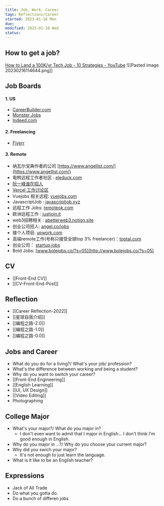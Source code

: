 ```yaml
---
title: Job, Work, Career
tags: Reflections/Career    
started: 2023-01-16 Mon
due: 
modified: 2023-01-18 Wed
status: 
---
```

## How to get a job?
[How to Land a 100K/yr Tech Job - 10 Strategies - YouTube](https://www.youtube.com/watch?v=Xg9ihH15Uto&list=RDCMUCsBjURrPoezykLs9EqgamOA&index=34)
![[Pasted image 20230216114644.png]]
## Job Boards
#### 1. US
- [CareerBuilder.com](https://www.careerbuilder.com/job/J2S65J6B9TD8ZSTSLFJ)
- [Monster Jobs](https://www.monster.com/jobs/search?q=front-end+developer&where=Remote&page=2&so=m.h.s)
- [Indeed.com](https://www.indeed.com/jobs?q=front+end+developer+junior&l=Remote&from=searchOnHP&vjk=1eb106aadea21178)
#### 2. Freelancing
- [Fiverr](https://www.fiverr.com/?source=top_nav)
#### 3. Remote
- 纳瓦尔宝典作者的公司 [https://www.angellist.com/](https://www.angellist.com/)
- 电鸭远程工作者社区 : [eleduck.com](https://eleduck.com/)
- [阮一峰谁在招人](https://github.com/ruanyf/weekly/issues/2960)
- [Vercel 工作讨论区](https://github.com/vercel/next.js/discussions/44541)
- Vuejobs 相关远程: [vuejobs.com](http://vuejobs.com/)
- JavascriptJob : [javascriptjob.xyz](https://javascriptjob.xyz/)
- 远程工作 Jobs: [remoteok.com](http://remoteok.com/)
- 欧洲远程工作 : [justjoin.it](http://justjoin.it/)
- web3招聘相关 : [abetterweb3.notion.site](https://abetterweb3.notion.site/)
- 创业公司招人: [angel.co/jobs](http://angel.co/jobs)
- 接个人项目: [upwork.com](http://upwork.com/)
- 高端remote工作(号称只接受全球top 3% freelancer)：[toptal.com](http://toptal.com/)
- 创业公司： [startup.jobs](https://startup.jobs/)
- Bold Jobs: [www.bolejobs.co/?s=05](http://www.bolejobs.co/?s=05)
## CV
- [[Front-End CV]]
- [[CV-Front-End-Post]]
## Reflection
- [[Career Reflection-2022]]
- [[星球自我介绍]]
- [[编程之路-2.0]]
- [[编程之路-1.0]]
- [[编程之路-0.0]]
## Jobs and Career
- What do you do for a living?/ What's your job/ profession?
- What's the difference between working and being a student?
- Why do you want to switch your career?
- [[Front-End Engineering]]
- [[English Learning]]
- [[UI, UX Design]]
- [[Video Editing]]
- Photographing
## College Major
- What's your major?/ What do you major in?
	- I don't even want to admit that I major in English... I don't think I'm good enough in English.
- Why do you major in ...?/ Why do you choose your current major?
- Why did you swich your major?
	- It's not enough to just learn the language. 
- What is it like to be an English teacher?
## Expressions
- Jack of All Trade
- Do what you gotta do.
- Do a bunch of differen jobs